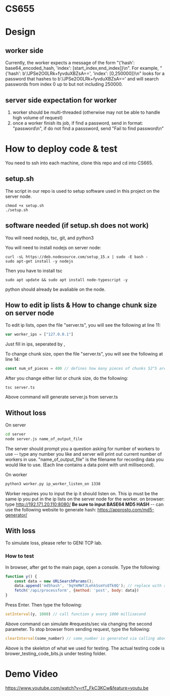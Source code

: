 # CS655

# Design
## worker side

Currently, the worker expects a message of the form "{'hash': base64_encoded_hash, 'index': [start_index,end_index]}\n". For example, "{'hash': b'/JPSe2O0LRk+fyvduXBZsA==', 'index': [0,250000]}\n" looks for a password that hashes to b'/JPSe2O0LRk+fyvduXBZsA==' and will search passwords from index 0 up to but not including 250000.

## server side expectation for worker
1. worker should be multi-threaded (otherwise may not be able to handle high volume of request) 
2. once a worker finish its job, if find a password, send in format: "password\n", if do not find a passsword, send "Fail to find password\n"

# How to deploy code & test
You need to ssh into each machine, clone this repo and cd into CS665. 
## setup.sh
The script in our repo is used to setup software used in this project on the server node. 
```
chmod +x setup.sh
./setup.sh
```
## software needed (if setup.sh does not work)
You will need nodejs, tsc, git, and python3

You will need to install nodejs on server node:
```shell
curl -sL https://deb.nodesource.com/setup_15.x | sudo -E bash -
sudo apt-get install -y nodejs
```
Then you have to install tsc
```shell
sudo apt update && sudo apt install node-typescript -y
```

python should already be avaliable on the node.

## How to edit ip lists & How to change chunk size on server node
To edit ip lists, open the file "server.ts", you will see the following at line 11:
```javascript
var worker_ips = ["127.0.0.1"]
```
Just fill in ips, seperated by ,

To change chunk size, open the file "server.ts", you will see the following at line 14: 
```javascript
const num_of_pieces = 400 // defines how many pieces of chunks 52^5 are broken down into
```

After you change either list or chunk size, do the following:
```shell
tsc server.ts
```
Above command will generate server.js from server.ts

## Without loss
On server
```sh
cd server
node server.js name_of_output_file
```
The server should prompt you a question asking for number of workers to use -- type any number you like and server will print out current number of workers in use. "name_of_output_file" is the filename for recording data you would like to use. (Each line contains a data point with unit millisecond).

On worker
```sh
python3 worker.py ip_worker_listen_on 1338
```
Worker requires you to input the ip it should listen on. This ip must be the same ip you put in the ip lists on the server node for the worker.
on browser: type http://192.171.20.110:8080/ **Be sure to input BASE64 MD5 HASH** -- can use the following website to generate hash: https://approsto.com/md5-generator/

## With loss
To simulate loss, please refer to GENI TCP lab.


### How to test
In browser, after get to the main page, open a console. Type the following:
```javascript
function y() {
    const data = new URLSearchParams(); 
    data.append('md5hash', '9qYmMWfJLehkSsmYs8Tk0Q'); // replace with any hash you like
    fetch('/api/processform', {method: 'post', body: data})
}
```
Press Enter. Then type the following:
```javascript
setInterval(y, 1000) // call function y every 1000 millisecond
```
Above command can simulate #requests/sec via changing the second parameter. To stop browser from sending request, type the following:
```javascript
clearInterval(some_number) // some_number is generated via calling above command
```

Above is the skeleton of what we used for testing. The actual testing code is brower_testing_code_bits.js under testing folder.

# Demo Video
https://www.youtube.com/watch?v=rtT_FkC3KCw&feature=youtu.be